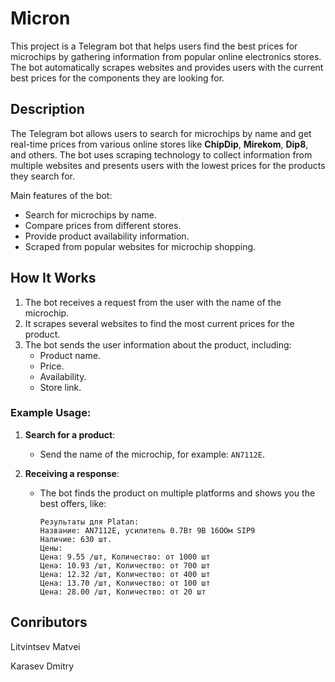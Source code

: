 #  **Micron** 

This project is a Telegram bot that helps users find the best prices for microchips by gathering information from popular online electronics stores. The bot automatically scrapes websites and provides users with the current best prices for the components they are looking for.

##  **Description**

The Telegram bot allows users to search for microchips by name and get real-time prices from various online stores like **ChipDip**, **Mirekom**, **Dip8**, and others. The bot uses scraping technology to collect information from multiple websites and presents users with the lowest prices for the products they search for.

Main features of the bot:
- Search for microchips by name.
- Compare prices from different stores.
- Provide product availability information.
- Scraped from popular websites for microchip shopping.

##  **How It Works**

1. The bot receives a request from the user with the name of the microchip.
2. It scrapes several websites to find the most current prices for the product.
3. The bot sends the user information about the product, including:
   - Product name.
   - Price.
   - Availability.
   - Store link.

### Example Usage:

1. **Search for a product**:
   - Send the name of the microchip, for example: `AN7112E`.
   
2. **Receiving a response**:
   - The bot finds the product on multiple platforms and shows you the best offers, like:
     ```
     Результаты для Platan:
     Название: AN7112E, усилитель 0.7Вт 9В 16OОм SIP9
     Наличие: 630 шт.
     Цены:
     Цена: 9.55 /шт, Количество: от 1000 шт
     Цена: 10.93 /шт, Количество: от 700 шт
     Цена: 12.32 /шт, Количество: от 400 шт
     Цена: 13.70 /шт, Количество: от 100 шт
     Цена: 28.00 /шт, Количество: от 20 шт
     ```

## **Conributors**
  Litvintsev Matvei
  
  Karasev Dmitry
